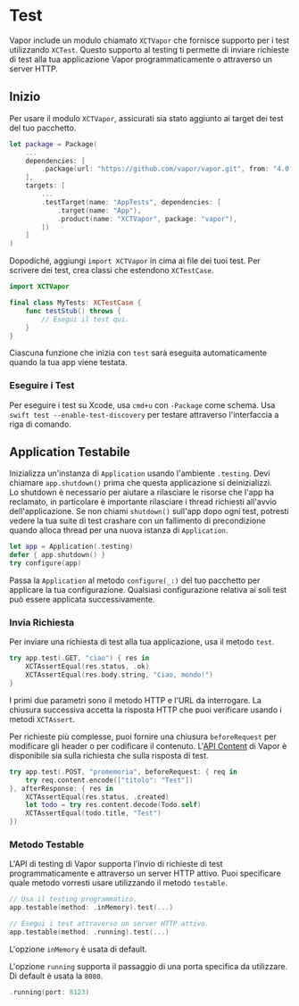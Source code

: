# Test

Vapor include un modulo chiamato `XCTVapor` che fornisce supporto per i test utilizzando `XCTest`. Questo supporto al testing ti permette di inviare richieste di test alla tua applicazione Vapor programmaticamente o attraverso un server HTTP.

## Inizio

Per usare il modulo `XCTVapor`, assicurati sia stato aggiunto ai target dei test del tuo pacchetto.

```swift
let package = Package(
    ...
    dependencies: [
        .package(url: "https://github.com/vapor/vapor.git", from: "4.0.0")
    ],
    targets: [
        ...
        .testTarget(name: "AppTests", dependencies: [
            .target(name: "App"),
            .product(name: "XCTVapor", package: "vapor"),
        ])
    ]
)
```

Dopodiché, aggiungi `import XCTVapor` in cima ai file dei tuoi test. Per scrivere dei test, crea classi che estendono `XCTestCase`.

```swift
import XCTVapor

final class MyTests: XCTestCase {
    func testStub() throws {
    	// Esegui il test qui.
    }
}
```

Ciascuna funzione che inizia con `test` sarà eseguita automaticamente quando la tua app viene testata.

### Eseguire i Test

Per eseguire i test su Xcode, usa `cmd+u` con `-Package` come schema. Usa `swift test --enable-test-discovery` per testare attraverso l'interfaccia a riga di comando.

## Application Testabile

Inizializza un'instanza di `Application` usando l'ambiente `.testing`. Devi chiamare `app.shutdown()` prima che questa applicazione si deinizializzi.  
Lo shutdown è necessario per aiutare a rilasciare le risorse che l'app ha reclamato, in particolare è importante rilasciare i thread richiesti all'avvio dell'applicazione. Se non chiami `shutdown()` sull'app dopo ogni test, potresti vedere la tua suite di test crashare con un fallimento di precondizione quando alloca thread per una nuova istanza di `Application`.

```swift
let app = Application(.testing)
defer { app.shutdown() }
try configure(app)
```

Passa la `Application` al metodo `configure(_:)` del tuo pacchetto per applicare la tua configurazione. Qualsiasi configurazione relativa ai soli test può essere applicata successivamente.

### Invia Richiesta

Per inviare una richiesta di test alla tua applicazione, usa il metodo `test`.

```swift
try app.test(.GET, "ciao") { res in
    XCTAssertEqual(res.status, .ok)
    XCTAssertEqual(res.body.string, "Ciao, mondo!")
}
```

I primi due parametri sono il metodo HTTP e l'URL da interrogare. La chiusura successiva accetta la risposta HTTP che puoi verificare usando i metodi `XCTAssert`.

Per richieste più complesse, puoi fornire una chiusura `beforeRequest` per modificare gli header o per codificare il contenuto. L'[API Content](../basics/content.md) di Vapor è disponibile sia sulla richiesta che sulla risposta di test.

```swift
try app.test(.POST, "promemoria", beforeRequest: { req in
	try req.content.encode(["titolo": "Test"])
}, afterResponse: { res in
    XCTAssertEqual(res.status, .created)
    let todo = try res.content.decode(Todo.self)
    XCTAssertEqual(todo.title, "Test")
})
```

### Metodo Testable

L'API di testing di Vapor supporta l'invio di richieste di test programmaticamente e attraverso un server HTTP attivo. Puoi specificare quale metodo vorresti usare utilizzando il metodo `testable`.

```swift
// Usa il testing programmatico.
app.testable(method: .inMemory).test(...)

// Esegui i test attraverso un server HTTP attivo.
app.testable(method: .running).test(...)
```

L'opzione `inMemory` è usata di default.

L'opzione `running` supporta il passaggio di una porta specifica da utilizzare. Di default è usata la `8080`.

```swift
.running(port: 8123)
```
